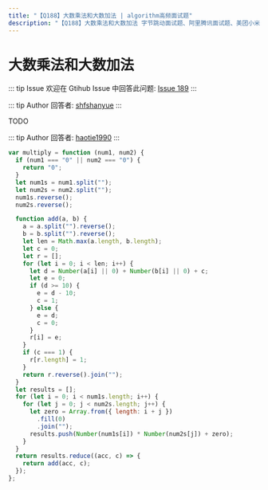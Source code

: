 ```yaml
---
title: "【Q188】大数乘法和大数加法 | algorithm高频面试题"
description: "【Q188】大数乘法和大数加法 字节跳动面试题、阿里腾讯面试题、美团小米面试题。"
---
```


# 大数乘法和大数加法

::: tip Issue
欢迎在 Gtihub Issue 中回答此问题: [Issue 189](https://github.com/shfshanyue/Daily-Question/issues/189)
:::

::: tip Author
回答者: [shfshanyue](https://github.com/shfshanyue)
:::

TODO

::: tip Author
回答者: [haotie1990](https://github.com/haotie1990)
:::

```js
var multiply = function (num1, num2) {
  if (num1 === "0" || num2 === "0") {
    return "0";
  }
  let num1s = num1.split("");
  let num2s = num2.split("");
  num1s.reverse();
  num2s.reverse();

  function add(a, b) {
    a = a.split("").reverse();
    b = b.split("").reverse();
    let len = Math.max(a.length, b.length);
    let c = 0;
    let r = [];
    for (let i = 0; i < len; i++) {
      let d = Number(a[i] || 0) + Number(b[i] || 0) + c;
      let e = 0;
      if (d >= 10) {
        e = d - 10;
        c = 1;
      } else {
        e = d;
        c = 0;
      }
      r[i] = e;
    }
    if (c === 1) {
      r[r.length] = 1;
    }
    return r.reverse().join("");
  }
  let results = [];
  for (let i = 0; i < num1s.length; i++) {
    for (let j = 0; j < num2s.length; j++) {
      let zero = Array.from({ length: i + j })
        .fill(0)
        .join("");
      results.push(Number(num1s[i]) * Number(num2s[j]) + zero);
    }
  }
  return results.reduce((acc, c) => {
    return add(acc, c);
  });
};
```
